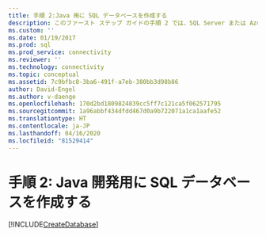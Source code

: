 ```yaml
---
title: 手順 2:Java 用に SQL データベースを作成する
description: このファースト ステップ ガイドの手順 2 では、SQL Server または Azure SQL Database でのデータベースの作成を行います。
ms.custom: ''
ms.date: 01/19/2017
ms.prod: sql
ms.prod_service: connectivity
ms.reviewer: ''
ms.technology: connectivity
ms.topic: conceptual
ms.assetid: 7c9bfbc8-3ba6-491f-a7eb-380bb3d98b86
author: David-Engel
ms.author: v-daenge
ms.openlocfilehash: 170d2bd1809824839cc5ff7c121ca5f062571795
ms.sourcegitcommit: 1a96abbf434dfdd467d0a9b722071a1ca1aafe52
ms.translationtype: HT
ms.contentlocale: ja-JP
ms.lasthandoff: 04/16/2020
ms.locfileid: "81529414"
---
```

# <a name="step-2-create-a-sql-database-for-java-development"></a>手順 2: Java 開発用に SQL データベースを作成する
[!INCLUDE[CreateDatabase](../../includes/createdatabase.md)]
